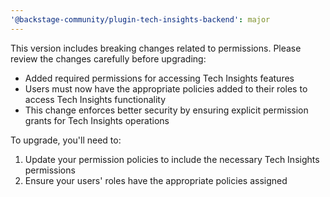 ```yaml
---
'@backstage-community/plugin-tech-insights-backend': major
---
```


This version includes breaking changes related to permissions. Please review the changes carefully before upgrading:

- Added required permissions for accessing Tech Insights features
- Users must now have the appropriate policies added to their roles to access Tech Insights functionality
- This change enforces better security by ensuring explicit permission grants for Tech Insights operations

To upgrade, you'll need to:

1. Update your permission policies to include the necessary Tech Insights permissions
2. Ensure your users' roles have the appropriate policies assigned
